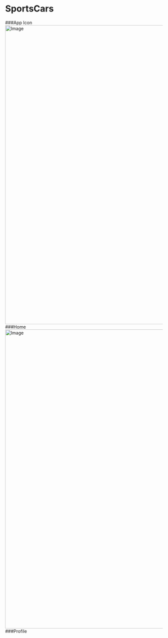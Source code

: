# SportsCars
###App Icon
<img width="1470" height="956" alt="Image" src="https://github.com/user-attachments/assets/88327c08-997a-4e42-967c-92b48672b5f9" />
###Home 
<img width="1470" height="956" alt="Image" src="https://github.com/user-attachments/assets/cde04bad-c9c8-4a0f-84ea-57a8ad4bd48e" />
###Profile
